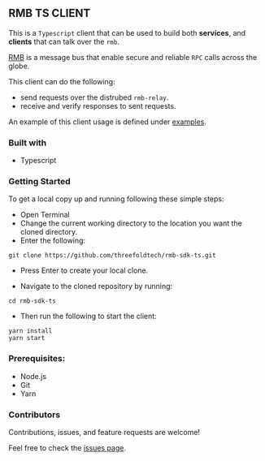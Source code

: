 ## RMB TS CLIENT
This is a `Typescript` client that can be used to build both **services**, and **clients**
that can talk over the `rmb`.

[RMB](https://github.com/threefoldtech/rmb-rs) is a message bus that enable secure
and reliable `RPC` calls across the globe.

This client can do the following: 
- send requests over the distrubed `rmb-relay`.
- receive and verify responses to sent requests.

An example of this client usage is defined under
[examples](examples/direct/node.ts).

### Built with 
- Typescript

### Getting Started

To get a local copy up and running following these simple steps: 
- Open Terminal
- Change the current working directory to the location you want the cloned directory.
- Enter the following:
``` 
git clone https://github.com/threefoldtech/rmb-sdk-ts.git
```
- Press Enter to create your local clone.

- Navigate to the cloned repository by running:

```
cd rmb-sdk-ts
```
- Then run the following to start the client:
```
yarn install
yarn start
```
### Prerequisites:
- Node.js
- Git
- Yarn

### Contributors

Contributions, issues, and feature requests are welcome!

Feel free to check the [issues page](https://github.com/threefoldtech/rmb-sdk-ts/issues).
